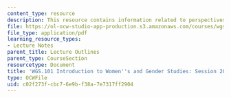 ```yaml
---
content_type: resource
description: This resource contains information related to perspectives on transgender.
file: https://ol-ocw-studio-app-production.s3.amazonaws.com/courses/wgs-101-introduction-to-womens-and-gender-studies-fall-2014/c02f273fcbc76e9bf38a7e7317ff2904_MITWGS_101F14_Sess20.pdf
file_type: application/pdf
learning_resource_types:
- Lecture Notes
parent_title: Lecture Outlines
parent_type: CourseSection
resourcetype: Document
title: 'WGS.101 Introduction to Women''s and Gender Studies: Session 20 Lecture Outline'
type: OCWFile
uid: c02f273f-cbc7-6e9b-f38a-7e7317ff2904
---
```

